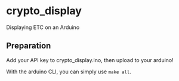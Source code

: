 # crypto_display
Displaying ETC on an Arduino

## Preparation
Add your API key to crypto_display.ino, then upload to your arduino!

With the arduino CLI, you can simply use ```make all```.
